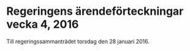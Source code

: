 # Regeringens ärendeförteckningar vecka 4, 2016

Till regeringssammanträdet torsdag den 28 januari 2016\.
